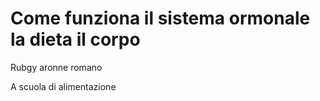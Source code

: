# Come funziona il sistema ormonale la dieta il corpo

Rubgy aronne romano

A scuola di alimentazione 
<!--stackedit_data:
eyJoaXN0b3J5IjpbMjkxOTIyODk0LC03NTE0MDU3OTldfQ==
-->